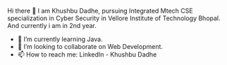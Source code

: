 Hi there 👋
I am Khushbu Dadhe, pursuing Integrated Mtech CSE specialization in Cyber Security in Vellore Institute of Technology Bhopal. And currently i am in 2nd year.
- 🌱 I’m currently learning Java.
- 👯 I’m looking to collaborate on Web Development.
- 📫 How to reach me: LinkedIn - Khushbu Dadhe
